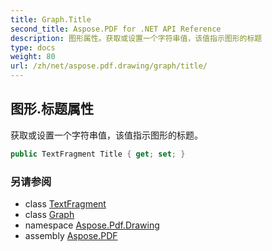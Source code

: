 ```yaml
---
title: Graph.Title
second_title: Aspose.PDF for .NET API Reference
description: 图形属性。获取或设置一个字符串值，该值指示图形的标题
type: docs
weight: 80
url: /zh/net/aspose.pdf.drawing/graph/title/
---
```

## 图形.标题属性

获取或设置一个字符串值，该值指示图形的标题。

```csharp
public TextFragment Title { get; set; }
```

### 另请参阅

* class [TextFragment](../../../aspose.pdf.text/textfragment/)
* class [Graph](../)
* namespace [Aspose.Pdf.Drawing](../../../aspose.pdf.drawing/)
* assembly [Aspose.PDF](../../../)